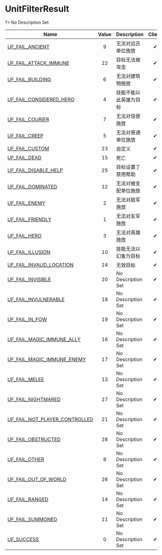 # UnitFilterResult
?> No Description Set

Name|Value|Description|Client
--|:--:|--|:--:
[UF_FAIL_ANCIENT](Constants/UnitFilterResult/UF_FAIL_ANCIENT)|9|无法对远古单位施放|✔
[UF_FAIL_ATTACK_IMMUNE](Constants/UnitFilterResult/UF_FAIL_ATTACK_IMMUNE)|22|目标无法被攻击|✔
[UF_FAIL_BUILDING](Constants/UnitFilterResult/UF_FAIL_BUILDING)|6|无法对建筑物施放|✔
[UF_FAIL_CONSIDERED_HERO](Constants/UnitFilterResult/UF_FAIL_CONSIDERED_HERO)|4|技能不能以此英雄为目标|✔
[UF_FAIL_COURIER](Constants/UnitFilterResult/UF_FAIL_COURIER)|7|无法对信使施放|✔
[UF_FAIL_CREEP](Constants/UnitFilterResult/UF_FAIL_CREEP)|5|无法对普通单位施放|✔
[UF_FAIL_CUSTOM](Constants/UnitFilterResult/UF_FAIL_CUSTOM)|23|自定义|✔
[UF_FAIL_DEAD](Constants/UnitFilterResult/UF_FAIL_DEAD)|15|死亡|✔
[UF_FAIL_DISABLE_HELP](Constants/UnitFilterResult/UF_FAIL_DISABLE_HELP)|25|目标设置了禁用帮助|✔
[UF_FAIL_DOMINATED](Constants/UnitFilterResult/UF_FAIL_DOMINATED)|12|无法对被支配单位施放|✔
[UF_FAIL_ENEMY](Constants/UnitFilterResult/UF_FAIL_ENEMY)|2|无法对敌军施放|✔
[UF_FAIL_FRIENDLY](Constants/UnitFilterResult/UF_FAIL_FRIENDLY)|1|无法对友军施放|✔
[UF_FAIL_HERO](Constants/UnitFilterResult/UF_FAIL_HERO)|3|无法对英雄施放|✔
[UF_FAIL_ILLUSION](Constants/UnitFilterResult/UF_FAIL_ILLUSION)|10|技能无法以幻象为目标|✔
[UF_FAIL_INVALID_LOCATION](Constants/UnitFilterResult/UF_FAIL_INVALID_LOCATION)|24|无效目标|✔
[UF_FAIL_INVISIBLE](Constants/UnitFilterResult/UF_FAIL_INVISIBLE)|20|No Description Set|✔
[UF_FAIL_INVULNERABLE](Constants/UnitFilterResult/UF_FAIL_INVULNERABLE)|18|No Description Set|✔
[UF_FAIL_IN_FOW](Constants/UnitFilterResult/UF_FAIL_IN_FOW)|19|No Description Set|✔
[UF_FAIL_MAGIC_IMMUNE_ALLY](Constants/UnitFilterResult/UF_FAIL_MAGIC_IMMUNE_ALLY)|16|No Description Set|✔
[UF_FAIL_MAGIC_IMMUNE_ENEMY](Constants/UnitFilterResult/UF_FAIL_MAGIC_IMMUNE_ENEMY)|17|No Description Set|✔
[UF_FAIL_MELEE](Constants/UnitFilterResult/UF_FAIL_MELEE)|13|No Description Set|✔
[UF_FAIL_NIGHTMARED](Constants/UnitFilterResult/UF_FAIL_NIGHTMARED)|27|No Description Set|✔
[UF_FAIL_NOT_PLAYER_CONTROLLED](Constants/UnitFilterResult/UF_FAIL_NOT_PLAYER_CONTROLLED)|21|No Description Set|✔
[UF_FAIL_OBSTRUCTED](Constants/UnitFilterResult/UF_FAIL_OBSTRUCTED)|28|No Description Set|✔
[UF_FAIL_OTHER](Constants/UnitFilterResult/UF_FAIL_OTHER)|8|No Description Set|✔
[UF_FAIL_OUT_OF_WORLD](Constants/UnitFilterResult/UF_FAIL_OUT_OF_WORLD)|26|No Description Set|✔
[UF_FAIL_RANGED](Constants/UnitFilterResult/UF_FAIL_RANGED)|14|No Description Set|✔
[UF_FAIL_SUMMONED](Constants/UnitFilterResult/UF_FAIL_SUMMONED)|11|No Description Set|✔
[UF_SUCCESS](Constants/UnitFilterResult/UF_SUCCESS)|0|No Description Set|✔
